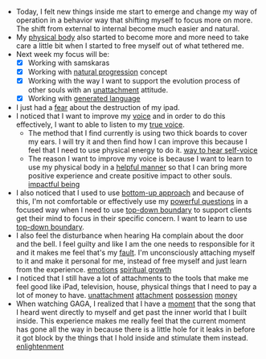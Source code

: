 - Today, I felt new things inside me start to emerge and change my way of operation in a behavior way that shifting myself to focus more on more. The shift from external to internal become much easier and natural.
- My [physical body](<physical body.md>) also started to become more and more need to take care a little bit when I started to free myself out of what tethered me.
- Next week my focus will be:
    - [x] Working with samskaras
    - [x] Working with [natural progression](<natural progression.md>) concept
    - [x] Working with the way I want to support the evolution process of other souls with an [unattachment](<unattachment.md>) attitude.
    - [x] Working with [generated language](<generated language.md>)
- I just had a [fear](<fear.md>) about the destruction of my ipad.
- I noticed that I want to improve my [voice](<voice.md>) and in order to do this effectively, I want to able to listen to my [true voice](<true voice.md>). 
    - The method that I find currently is using two thick boards to cover my ears. I will try it and then find how I can improve this because I feel that I need to use physical energy to do it. [way to hear self-voice](<way to hear self-voice.md>)
    - The reason I want to improve my voice is because I want to learn to use my physical body in a [helpful manner](<helpful manner.md>) so that I can bring more positive experience and create positive impact to other souls. [impactful being](<impactful being.md>)
- I also noticed that I used to use [bottom-up approach](<bottom-up approach.md>) and because of this, I'm not comfortable or effectively use my [powerful questions](<powerful questions.md>) in a focused way when I need to use [top-down boundary](<top-down boundary.md>) to support clients get their mind to focus in their specific concern. I want to learn to use [top-down boundary](<top-down boundary.md>).
- I also feel the disturbance when hearing Ha complain about the door and the bell. I feel guilty and like I am the one needs to responsible for it and it makes me feel that's my [fault](<fault.md>). I'm unconsciously attaching myself to it and make it personal for me, instead of free myself and just learn from the experience. [emotions](<emotions.md>) [spiritual growth](<spiritual growth.md>)
- I noticed that I still have a lot of attachments to the tools that make me feel good like iPad, television, house, physical things that I need to pay a lot of money to have. [unattachment](<unattachment.md>) [attachment](<attachment.md>) [possession](<possession.md>) [money](<money.md>) 
- When watching GAGA, I realized that I have a [moment](<moment.md>) that the song that I heard went directly to myself and get past the inner world that I built inside. This experience makes me really feel that the current moment has gone all the way in because there is a little hole for it leaks in before it got block by the things that I hold inside and stimulate them instead. [enlightenment](<enlightenment.md>)
